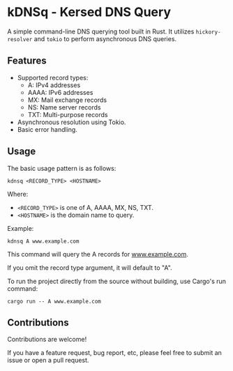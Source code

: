 # kDNSq - Kersed DNS Query

A simple command-line DNS querying tool built in Rust. It utilizes `hickory-resolver` and `tokio` to perform asynchronous DNS queries. 

## Features

- Supported record types:
	- A: IPv4 addresses
	- AAAA: IPv6 addresses
	- MX: Mail exchange records
	- NS: Name server records
	- TXT: Multi-purpose records
- Asynchronous resolution using Tokio.
- Basic error handling.


## Usage

The basic usage pattern is as follows:

`kdnsq <RECORD_TYPE> <HOSTNAME>`

Where:

- `<RECORD_TYPE>` is one of A, AAAA, MX, NS, TXT.
- `<HOSTNAME>` is the domain name to query.

Example:

`kdnsq A www.example.com`

This command will query the A records for www.example.com.

If you omit the record type argument, it will default to "A".

To run the project directly from the source without building, use Cargo's run command:

`cargo run -- A www.example.com`

## Contributions

Contributions are welcome! 

If you have a feature request, bug report, etc, please feel free to submit an issue or open a pull request.